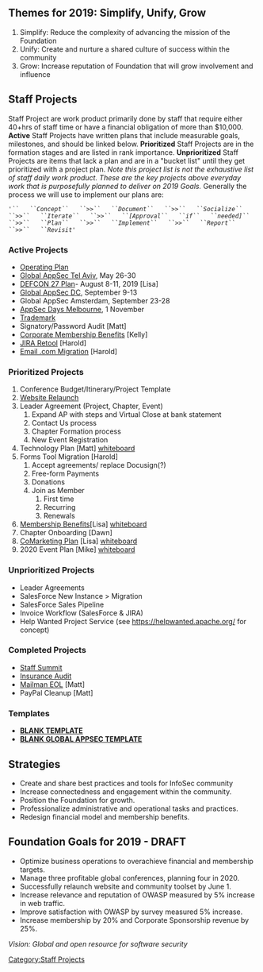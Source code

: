 ## Themes for 2019: Simplify, Unify, Grow

1.  Simplify: Reduce the complexity of advancing the mission of the
    Foundation
2.  Unify: Create and nurture a shared culture of success within the
    community
3.  Grow: Increase reputation of Foundation that will grow involvement
    and influence

## Staff Projects

Staff Project are work product primarily done by staff that require
either 40+hrs of staff time or have a financial obligation of more than
$10,000. **Active** Staff Projects have written plans that include
measurable goals, milestones, and should be linked below.
**Prioritized** Staff Projects are in the formation stages and are
listed in rank importance. **Unprioritized** Staff Projects are items
that lack a plan and are in a "bucket list" until they get prioritized
with a project plan. *Note this project list is not the exhaustive list
of staff daily work product. These are the key projects above everyday
work that is purposefully planned to deliver on 2019 Goals.* Generally
the process we will use to implement our plans are:

*`'``   ``Concept``   ``>>``   ``Document``   ``>>``   ``Socialize``
 ``>>``   ``Iterate``   ``>>``   ``[Approval``   ``if``   ``needed]``
 ``>>``   ``Plan``   ``>>``   ``Implement``   ``>>``   ``Report``
 ``>>``   ``Revisit`*`'`

### Active Projects

  - [Operating
    Plan](https://www.owasp.org/index.php/Staff-Projects/2019-Operating-Plan)
  - [Global AppSec Tel
    Aviv](https://www.owasp.org/index.php/Staff-Projects/201905-Global-AppSec-Tel-Aviv),
    May 26-30
  - [DEFCON 27 Plan](Staff-Projects/DefCon_27_Event "wikilink")- August
    8-11, 2019 \[Lisa\]
  - [Global AppSec
    DC](https://www.owasp.org/index.php/Staff-Projects/201909-Global-AppSec-DC),
    September 9-13
  - Global AppSec Amsterdam, September 23-28
  - [AppSec Days
    Melbourne](https://www.owasp.org/index.php/Staff-Projects/20191101-AppSecDay-Melbourne),
    1 November
  - [Trademark](https://www.owasp.org/index.php/Staff-Projects/201902-Trademarks)
  - Signatory/Password Audit \[Matt\]
  - [Corporate Membership
    Benefits](https://www.owasp.org/index.php/Corporate_Sponsorship_Proposal_201902)
    \[Kelly\]
  - [JIRA
    Retool](https://www.owasp.org/index.php/Staff-Projects/JIRA-Retool)
    \[Harold\]
  - [Email .com
    Migration](https://www.owasp.org/index.php/Email_.com_Migration)
    \[Harold\]

### Prioritized Projects

1.  Conference Budget/Itinerary/Project Template
2.  [Website
    Relaunch](https://www.owasp.org/index.php/Staff-Projects/2019-Website-Launch)
3.  Leader Agreement (Project, Chapter, Event)
    1.  Expand AP with steps and Virtual Close at bank statement
    2.  Contact Us process
    3.  Chapter Formation process
    4.  New Event Registration
4.  Technology Plan \[Matt\]
    [whiteboard](https://owaspstaff.slack.com/files/U2E711RC2/FGD9WUAKW/data-islands.png)
5.  Forms Tool Migration \[Harold\]
    1.  Accept agreements/ replace Docusign(?)
    2.  Free-form Payments
    3.  Donations
    4.  Join as Member
        1.  First time
        2.  Recurring
        3.  Renewals
6.  [Membership
    Benefits](Staff-Projects/Membership_Benefits "wikilink")\[Lisa\]
    [whiteboard](https://owaspstaff.slack.com/files/U9N7HF4V9/FGC6TUGJW/membership_whiteboard.jpg)
7.  Chapter Onboarding \[Dawn\]
8.  [CoMarketing Plan](Staff-Projects/CoMarketing_Plan "wikilink")
    \[Lisa\]
    [whiteboard](https://owaspstaff.slack.com/files/U9N7HF4V9/FGEKW4TML/marketing_whiteboard.jpg)
9.  2020 Event Plan \[Mike\]
    [whiteboard](https://owaspstaff.slack.com/files/U2ERY9RRC/FGH0RKR0W/image_from_ios.jpg)

### Unprioritized Projects

  - Leader Agreements
  - SalesForce New Instance \> Migration
  - SalesForce Sales Pipeline
  - Invoice Workflow (SalesForce & JIRA)
  - Help Wanted Project Service (see <https://helpwanted.apache.org/>
    for concept)

### Completed Projects

  - [Staff
    Summit](https://www.owasp.org/index.php/Staff-Projects/201902-staff-summit)
  - [Insurance
    Audit](https://www.owasp.org/index.php/Staff-Projects/2019-Insurance)
  - [Mailman EOL](Staff-Projects/Mailman-EOL "wikilink") \[Matt\]
  - PayPal Cleanup \[Matt\]

### Templates

  - **[BLANK
    TEMPLATE](https://www.owasp.org/index.php/Staff-Projects/Template)**
  - **[BLANK GLOBAL APPSEC
    TEMPLATE](https://www.owasp.org/index.php/Staff-Projects/Template_GlobalAppSec)**

## Strategies

  - Create and share best practices and tools for InfoSec community
  - Increase connectedness and engagement within the community.
  - Position the Foundation for growth.
  - Professionalize administrative and operational tasks and practices.
  - Redesign financial model and membership benefits.

## Foundation Goals for 2019 - DRAFT

  - Optimize business operations to overachieve financial and membership
    targets.
  - Manage three profitable global conferences, planning four in 2020.
  - Successfully relaunch website and community toolset by June 1.
  - Increase relevance and reputation of OWASP measured by 5% increase
    in web traffic.
  - Improve satisfaction with OWASP by survey measured 5% increase.
  - Increase membership by 20% and Corporate Sponsorship revenue by 25%.

*Vision: Global and open resource for software security*

[Category:Staff Projects](Category:Staff_Projects "wikilink")